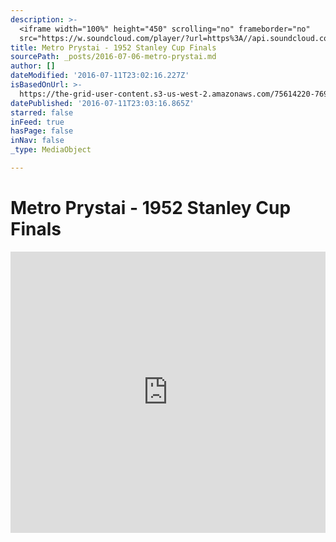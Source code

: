 ```yaml
---
description: >-
  <iframe width="100%" height="450" scrolling="no" frameborder="no"
  src="https://w.soundcloud.com/player/?url=https%3A//api.soundcloud.com/tracks/96251438&amp;auto_play=false&amp;hide_related=false&amp;show_comments=true&amp;show_user=true&amp;show_reposts=false&amp;visual=true"></iframe>
title: Metro Prystai - 1952 Stanley Cup Finals
sourcePath: _posts/2016-07-06-metro-prystai.md
author: []
dateModified: '2016-07-11T23:02:16.227Z'
isBasedOnUrl: >-
  https://the-grid-user-content.s3-us-west-2.amazonaws.com/75614220-7696-4294-859e-46580824df27.jpg
datePublished: '2016-07-11T23:03:16.865Z'
starred: false
inFeed: true
hasPage: false
inNav: false
_type: MediaObject

---
```

# Metro Prystai - 1952 Stanley Cup Finals

<iframe width="100%" height="450" scrolling="no" frameborder="no" src="https://w.soundcloud.com/player/?url=https%3A//api.soundcloud.com/tracks/96251438&amp;auto\_play=false&amp;hide\_related=false&amp;show\_comments=true&amp;show\_user=true&amp;show\_reposts=false&amp;visual=true"\></iframe\>